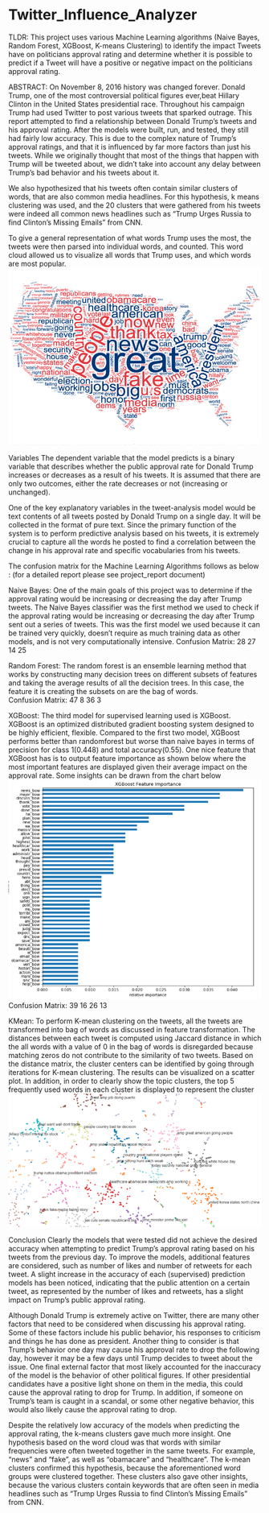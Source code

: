 # Twitter_Influence_Analyzer
TLDR:
This project uses various Machine Learning algorithms (Naive Bayes, Random Forest, XGBoost, K-means Clustering) to identify the impact Tweets have on politicians approval rating and determine whether it is possible to predict if a Tweet will have a positive or negative impact on the politicians approval rating.


ABSTRACT: 
On November 8, 2016 history was changed forever. Donald Trump, one of the most controversial political figures ever,beat Hillary Clinton in the United States presidential race. Throughout his campaign Trump had used Twitter to post various tweets that sparked outrage. This report attempted to find a relationship between Donald Trump’s tweets and his approval rating. After the models were built, run, and tested, they still had fairly low accuracy. This is due to the complex nature of Trump’s approval ratings, and that it is influenced by far more factors than just his tweets. While we originally thought that most of the things that happen with Trump will be tweeted about, we didn’t take into account any delay between Trump’s bad behavior and his tweets about it. 

We also hypothesized that his tweets often contain similar clusters of words, that are also common media headlines. For this hypothesis, k means clustering was used, and the 20 clusters that were gathered from his tweets were indeed all common news headlines such as “Trump Urges Russia to find Clinton’s Missing Emails” from CNN. 

To give a general representation of what words Trump uses the most, the tweets were then parsed into individual words, and counted. This word cloud allowed us to visualize all words that Trump uses, and which words are most popular.
![alt text](https://github.com/akalia25/Twitter_Influence_Analyzer/blob/master/Screenshots/WordMap-2.png)


Variables
The dependent variable that the model predicts is a binary variable that describes whether the public approval rate for Donald Trump increases or decreases as a result of his tweets. It is assumed that there are only two outcomes, either the rate decreases or not (increasing or unchanged).

One of the key explanatory variables in the tweet-analysis model would be text contents of all tweets posted by Donald Trump on a single day. It will be collected in the format of pure text. Since the primary function of the system is to perform predictive analysis based on his tweets, it is extremely crucial to capture all the words he posted to find a correlation between the change in his approval rate and specific vocabularies from his tweets.

The confusion matrix for the Machine Learning Algorithms follows as below : (for a detailed report please see project_report document) 


Naive Bayes:
One of the main goals of this project was to determine if the approval rating would be increasing or decreasing the day after Trump tweets. The Naive Bayes classifier was the first method we used to check if the approval rating would be increasing or decreasing the day after Trump sent out a series of tweets. This was the first model we used because it can be trained very quickly, doesn’t require as much training data as other models, and is not very computationally intensive. 
Confusion Matrix:
28 27
14 25


Random Forest:
The random forest is an ensemble learning method that works by constructing many decision trees on different subsets of features and taking the average results of all the decision trees. In this case, the feature it is creating the subsets on are the bag of words.  
Confusion Matrix:
47 8
36 3


XGBoost:
The third model for supervised learning used is XGBoost. XGBoost is an optimized distributed gradient boosting system designed to be highly efficient, flexible.
Compared to the first two model, XGBoost performs better than randomforest but worse than naive bayes in terms of precision for class 1(0.448) and total accuracy(0.55). One nice feature that XGBoost has is to output feature importance as shown below where the most important features are displayed given their average impact on the approval rate. Some insights can be drawn from the chart below
![alt text](https://github.com/akalia25/Twitter_Influence_Analyzer/blob/master/Screenshots/XGBoostFeatureImportance-2.png)
Confusion Matrix:
39 16
26 13

KMean:
To perform K-mean clustering on the tweets, all the tweets are transformed into bag of words as discussed in feature transformation. The distances between each tweet is computed using Jaccard distance in which the all words with a value of 0 in the bag of words is disregarded because matching zeros do not contribute to the similarity of two tweets. Based on the distance matrix, the cluster centers can be identified by going through iterations for K-mean clustering. The results can be visualized on a scatter plot. In addition, in order to clearly show the topic clusters, the top 5 frequently used words in each cluster is displayed to represent the cluster 
![alt text](https://github.com/akalia25/Twitter_Influence_Analyzer/blob/master/Screenshots/K-Mean%20clustering-2.png)


Conclusion
Clearly the models that were tested did not achieve the desired accuracy when attempting to predict Trump’s approval rating based on his tweets from the previous day. To improve the models, additional features are considered, such as number of likes and number of retweets for each tweet. A slight increase in the accuracy of each (supervised) prediction models has been noticed, indicating that the public attention on a certain tweet, as represented by the number of likes and retweets, has a slight impact on Trump’s public approval rating. 

Although Donald Trump is extremely active on Twitter, there are many other factors that need to be considered when discussing his approval rating. Some of these factors include his public behavior, his responses to criticism and things he has done as president. Another thing to consider is that Trump’s behavior one day may cause his approval rate to drop the following day, however it may be a few days until Trump decides to tweet about the issue. One final external factor that most likely accounted for the inaccuracy of the model is the behavior of other political figures. If other presidential candidates have a positive light shone on them in the media, this could cause the approval rating to drop for Trump. In addition, if someone on Trump’s team is caught in a scandal, or some other negative behavior, this would also likely cause the approval rating to drop.

Despite the relatively low accuracy of the models when predicting the approval rating, the k-means clusters gave much more insight. One hypothesis based on the word cloud was that words with similar frequencies were often tweeted together in the same tweets. For example, “news” and “fake”, as well as “obamacare” and “healthcare”. The k-mean clusters confirmed this hypothesis, because the aforementioned word groups were clustered together. These clusters also gave other insights, because the various clusters contain keywords that are often seen in media headlines such as “Trump Urges Russia to find Clinton’s Missing Emails” from CNN.

